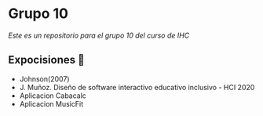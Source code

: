 # Grupo 10

_Este es un repositorio para el grupo 10 del curso de IHC_

## Expocisiones 🎁

* Johnson(2007)
* J. Muñoz. Diseño de software interactivo educativo inclusivo - HCI 2020 
* Aplicacion Cabacalc
* Aplicacion MusicFit